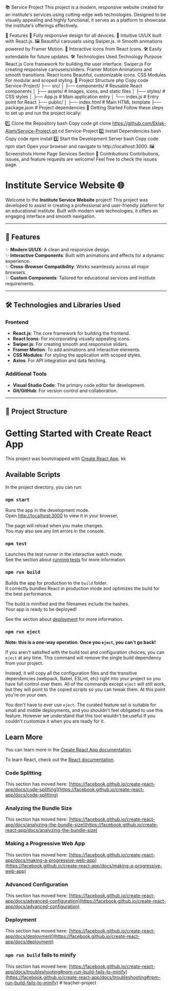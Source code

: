 📚 Service Project
This project is a modern, responsive website created for an institute's services using cutting-edge web technologies. Designed to be visually appealing and highly functional, it serves as a platform to showcase the institute's offerings effectively.

🌟 Features
🚀 Fully responsive design for all devices.
🎨 Intuitive UI/UX built with React.js.
🖼️ Beautiful carousels using Swiper.js.
🌐 Smooth animations powered by Framer Motion.
🎯 Interactive icons from React Icons.
🛠️ Easily extendable for future updates.
🛠️ Technologies Used
Technology	Purpose
React.js	Core framework for building the user interface.
Swiper.js	For creating responsive carousels/sliders.
Framer Motion	Animations and smooth transitions.
React Icons	Beautiful, customizable icons.
CSS Modules	For modular and scoped styling.
📂 Project Structure
php
Copy code
Service-Project/
├── src/
│   ├── components/      # Reusable React components
│   ├── assets/          # Images, icons, and static files
│   ├── styles/          # CSS styles
│   ├── App.js           # Main application entry
│   └── index.js         # Entry point for React
├── public/
│   ├── index.html       # Main HTML template
├── package.json         # Project dependencies
🚀 Getting Started
Follow these steps to set up and run the project locally:

1️⃣ Clone the Repository
bash
Copy code
git clone https://github.com/Eklak-Alam/Service-Project.git
cd Service-Project
2️⃣ Install Dependencies
bash
Copy code
npm install
3️⃣ Start the Development Server
bash
Copy code
npm start
Open your browser and navigate to http://localhost:3000.
🖼️ Screenshots
Home Page	Services Section
🤝 Contributions
Contributions, issues, and feature requests are welcome!
Feel free to check the issues page.



# Institute Service Website 🌐

Welcome to the **Institute Service Website** project! This project was developed to assist in creating a professional and user-friendly platform for an educational institute. Built with modern web technologies, it offers an engaging interface and smooth navigation.

---

## 🚀 Features

✨ **Modern UI/UX**: A clean and responsive design.  
✨ **Interactive Components**: Built with animations and effects for a dynamic experience.  
✨ **Cross-Browser Compatibility**: Works seamlessly across all major browsers.  
✨ **Custom Components**: Tailored for educational services and institute requirements.  

---

## 🛠️ Technologies and Libraries Used

### **Frontend**
- **React.js**: The core framework for building the frontend.  
- **React Icons**: For incorporating visually appealing icons.  
- **Swiper.js**: For creating smooth and responsive sliders.  
- **Framer Motion**: To add animations and interactive elements.  
- **CSS Modules**: For styling the application with scoped styles.  
- **Axios**: For API integration and data fetching.  

### **Additional Tools**
- **Visual Studio Code**: The primary code editor for development.  
- **Git/GitHub**: For version control and collaboration.  

---

## 📂 Project Structure




# Getting Started with Create React App

This project was bootstrapped with [Create React App](https://github.com/facebook/create-react-app).
kk
## Available Scripts

In the project directory, you can run:

### `npm start`

Runs the app in the development mode.\
Open [http://localhost:3000](http://localhost:3000) to view it in your browser.

The page will reload when you make changes.\
You may also see any lint errors in the console.

### `npm test`

Launches the test runner in the interactive watch mode.\
See the section about [running tests](https://facebook.github.io/create-react-app/docs/running-tests) for more information.

### `npm run build`

Builds the app for production to the `build` folder.\
It correctly bundles React in production mode and optimizes the build for the best performance.

The build is minified and the filenames include the hashes.\
Your app is ready to be deployed!

See the section about [deployment](https://facebook.github.io/create-react-app/docs/deployment) for more information.

### `npm run eject`

**Note: this is a one-way operation. Once you `eject`, you can't go back!**

If you aren't satisfied with the build tool and configuration choices, you can `eject` at any time. This command will remove the single build dependency from your project.

Instead, it will copy all the configuration files and the transitive dependencies (webpack, Babel, ESLint, etc) right into your project so you have full control over them. All of the commands except `eject` will still work, but they will point to the copied scripts so you can tweak them. At this point you're on your own.

You don't have to ever use `eject`. The curated feature set is suitable for small and middle deployments, and you shouldn't feel obligated to use this feature. However we understand that this tool wouldn't be useful if you couldn't customize it when you are ready for it.

## Learn More

You can learn more in the [Create React App documentation](https://facebook.github.io/create-react-app/docs/getting-started).

To learn React, check out the [React documentation](https://reactjs.org/).

### Code Splitting

This section has moved here: [https://facebook.github.io/create-react-app/docs/code-splitting](https://facebook.github.io/create-react-app/docs/code-splitting)

### Analyzing the Bundle Size

This section has moved here: [https://facebook.github.io/create-react-app/docs/analyzing-the-bundle-size](https://facebook.github.io/create-react-app/docs/analyzing-the-bundle-size)

### Making a Progressive Web App

This section has moved here: [https://facebook.github.io/create-react-app/docs/making-a-progressive-web-app](https://facebook.github.io/create-react-app/docs/making-a-progressive-web-app)

### Advanced Configuration

This section has moved here: [https://facebook.github.io/create-react-app/docs/advanced-configuration](https://facebook.github.io/create-react-app/docs/advanced-configuration)

### Deployment

This section has moved here: [https://facebook.github.io/create-react-app/docs/deployment](https://facebook.github.io/create-react-app/docs/deployment)

### `npm run build` fails to minify

This section has moved here: [https://facebook.github.io/create-react-app/docs/troubleshooting#npm-run-build-fails-to-minify](https://facebook.github.io/create-react-app/docs/troubleshooting#npm-run-build-fails-to-minify)
#   t e a c h e r - p r o j e c t 
 
 
